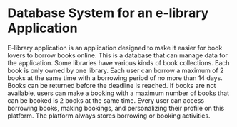 # Database System for an e-library Application #

E-library application is an application designed to make it easier for book lovers to borrow books online. This is a database that can manage data for the application.
Some libraries have various kinds of book collections. Each book is only owned by one library.
Each user can borrow a maximum of 2 books at the same time with a borrowing period of no more than 14 days. Books can be returned before the deadline is reached.
If books are not available, users can make a booking with a maximum number of books that can be booked is 2 books at the same time.
Every user can access borrowing books, making bookings, and personalizing their profile on this platform.
The platform always stores borrowing or booking activities.
